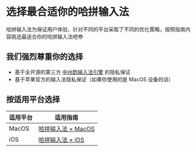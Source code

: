 # 选择最合适你的哈拼输入法

哈拼输入法为保证用户体验，针对不同的平台采取了不同的优化策略，按照指南内容挑选最适合你的哈拼输入法吧😎

## 我们强烈尊重你的选择

<!-- 尊重你的选择是哈拼输入法项目的承诺，如果你是隐私敏感型用户，请直接在页面菜单中的 **隐私敏感型用户** 挑选适合你的解决方案。如果你不太了解其中的差异，请阅读哈拼输入法 [哈拼词库共建计划](/future)

你会得到： -->

- 基于全开源的第三方 [中州韵输入法引擎](https://rime.im) 的隐私保证
- 基于苹果官方的输入法隐私保证（如果你使用的是 MacOS 设备的话）

<!-- 你会失去：

- 实时更新的哈拼输入法词库
- 针对哈萨克语输入的定向优化
- 最大发挥哈拼的输入法性能
- 极致的哈拼输入法用户体验 -->

## 按适用平台选择

| 适用平台 | 适用指南                              |
| -------- | ------------------------------------- |
| MacOS    | [哈拼输入法 × MacOS](/download/macos) |
| iOS      | [哈拼输入法 × iOS](/download/ios)     |
